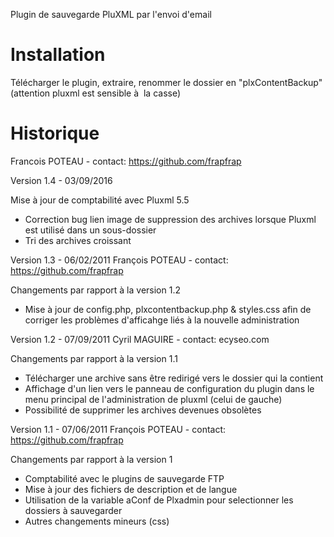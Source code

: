 Plugin de sauvegarde PluXML par l'envoi d'email

Installation
============

Télécharger le plugin, extraire, renommer le dossier en "plxContentBackup" (attention pluxml est sensible à  la casse)


Historique
=========


Francois POTEAU - contact: https://github.com/frapfrap

Version 1.4 - 03/09/2016

Mise à jour de comptabilité avec Pluxml 5.5
- Correction bug lien image de suppression des archives lorsque Pluxml est utilisé dans un sous-dossier
- Tri des archives croissant 

Version 1.3 - 06/02/2011
François POTEAU	- contact: https://github.com/frapfrap

Changements par rapport à la version 1.2

- Mise à jour de config.php, plxcontentbackup.php & styles.css afin de corriger les problèmes d'afficahge liés à la nouvelle administration


Version 1.2 - 07/09/2011
Cyril MAGUIRE - contact: ecyseo.com

Changements par rapport à la version 1.1

- Télécharger une archive sans être redirigé vers le dossier qui la contient
- Affichage d'un lien vers le panneau de configuration du plugin dans le menu principal de l'administration de pluxml (celui de gauche)
- Possibilité de supprimer les archives devenues obsolètes


Version 1.1 - 07/06/2011
François POTEAU - contact: https://github.com/frapfrap


Changements par rapport à la version 1

- Comptabilité avec le plugins de sauvegarde FTP
- Mise à jour des fichiers de description et de langue
- Utilisation de la variable aConf de Plxadmin pour selectionner les dossiers à sauvegarder 
- Autres changements mineurs (css)

